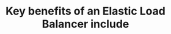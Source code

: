---
layout: all-exams
title: "Key benefits of an Elastic Load Balancer include"
blurb: "An Elastic Load Balancer cannot spin up new EC2 instances based on traffic patterns. However, an Elastic Load Balancer can be public or privately facing"
quid: 85
---
